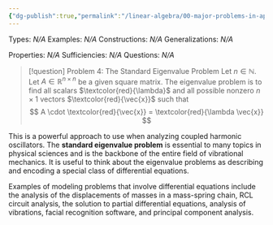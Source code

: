 ```yaml
---
{"dg-publish":true,"permalink":"/linear-algebra/00-major-problems-in-applied-linear-algebra/4-the-standard-eigenvalue-problem/","tags":["Type/Definition","Topic/Linear_Algebra"]}
---
```


Types: *N/A*
Examples: *N/A*
Constructions: *N/A*
Generalizations: *N/A*

Properties: *N/A*
Sufficiencies: *N/A*
Questions: *N/A*

> [!question] Problem 4: The Standard Eigenvalue Problem
> Let $n \in \mathbb{N}$. Let $A \in \mathbb{R}^{n \times n}$ be a given square matrix. The eigenvalue problem is to find all scalars $\textcolor{red}{\lambda}$ and all possible nonzero $n \times 1$ vectors $\textcolor{red}{\vec{x}}$ such that
> $$
> A \cdot \textcolor{red}{\vec{x}} = \textcolor{red}{\lambda \vec{x}}
> $$

This is a powerful approach to use when analyzing coupled harmonic oscillators. The **standard eigenvalue problem** is essential to many topics in physical sciences and is the backbone of the entire field of vibrational mechanics. It is useful to think about the eigenvalue problems as describing and encoding a special class of differential equations. 

Examples of modeling problems that involve differential equations include the analysis of the displacements of masses in a mass-spring chain, RCL circuit analysis, the solution to partial differential equations, analysis of vibrations, facial recognition software, and principal component analysis.